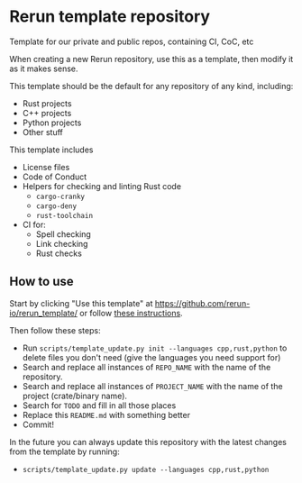 # Rerun template repository
Template for our private and public repos, containing CI, CoC, etc

When creating a new Rerun repository, use this as a template, then modify it as it makes sense.

This template should be the default for any repository of any kind, including:
* Rust projects
* C++ projects
* Python projects
* Other stuff

This template includes
* License files
* Code of Conduct
* Helpers for checking and linting Rust code
  - `cargo-cranky`
  - `cargo-deny`
  - `rust-toolchain`
* CI for:
  - Spell checking
  - Link checking
  - Rust checks


## How to use
Start by clicking "Use this template" at https://github.com/rerun-io/rerun_template/ or follow [these instructions](https://docs.github.com/en/free-pro-team@latest/github/creating-cloning-and-archiving-repositories/creating-a-repository-from-a-template).

Then follow these steps:
* Run `scripts/template_update.py init --languages cpp,rust,python` to delete files you don't need (give the languages you need support for)
* Search and replace all instances of `REPO_NAME` with the name of the repository.
* Search and replace all instances of `PROJECT_NAME` with the name of the project (crate/binary name).
* Search for `TODO` and fill in all those places
* Replace this `README.md` with something better
* Commit!

In the future you can always update this repository with the latest changes from the template by running:
* `scripts/template_update.py update --languages cpp,rust,python`
